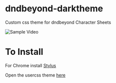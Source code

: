 # dndbeyond-darktheme
Custom css theme for dndbeyond Character Sheets

![Sample Video](https://media.giphy.com/media/W2QXR1pc3S0BAdDAoI/giphy.gif)

# To Install
For Chrome install [Stylus](https://chrome.google.com/webstore/detail/stylus/clngdbkpkpeebahjckkjfobafhncgmne?hl=en)

Open the usercss theme [here](https://github.com/wmak/dndbeyond-darktheme/raw/master/dndbeyond-dark.user.css)
